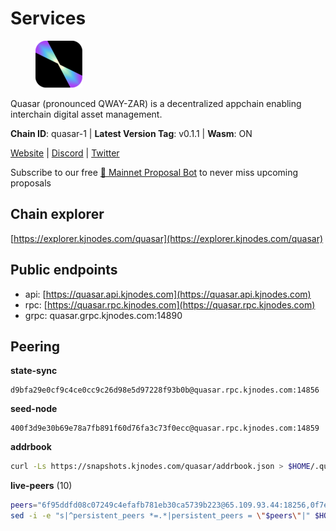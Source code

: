 # Services

<figure><img src="https://raw.githubusercontent.com/kj89/cosmos-images/main/logos/quasar.png" alt=""><figcaption></figcaption></figure>

Quasar (pronounced QWAY-ZAR) is a decentralized  appchain enabling interchain digital asset management.

**Chain ID**: quasar-1 | **Latest Version Tag**: v0.1.1 | **Wasm**: ON

[Website](https://www.quasar.fi) | [Discord](https://discord.gg/quasarfi) | [Twitter](https://twitter.com/QuasarFi)



Subscribe to our free [🤖 Mainnet Proposal Bot](https://t.me/kjnodes_proposal_bot) to never miss upcoming proposals


## Chain explorer
[https://explorer.kjnodes.com/quasar](https://explorer.kjnodes.com/quasar)

## Public endpoints

* api: [https://quasar.api.kjnodes.com](https://quasar.api.kjnodes.com)
* rpc: [https://quasar.rpc.kjnodes.com](https://quasar.rpc.kjnodes.com)
* grpc: quasar.grpc.kjnodes.com:14890

## Peering

**state-sync**

```text
d9bfa29e0cf9c4ce0cc9c26d98e5d97228f93b0b@quasar.rpc.kjnodes.com:14856
```

**seed-node**

```text
400f3d9e30b69e78a7fb891f60d76fa3c73f0ecc@quasar.rpc.kjnodes.com:14859
```

**addrbook**
```bash
curl -Ls https://snapshots.kjnodes.com/quasar/addrbook.json > $HOME/.quasarnode/config/addrbook.json
```

**live-peers** (10)
```bash
peers="6f95ddfd08c07249c4efafb781eb30ca5739b223@65.109.93.44:18256,0f7eca0da978e4304bb81fa1b9d9a1c87c57f45d@38.146.3.147:18256,771659b9205187f9094f894c65d29effa79fdd2c@18.156.191.84:26656,b76a4b43471c31cd5f251036d8e70e47dadba1e2@158.247.206.39:10000,66e0a7d2c2fc75a91627085d0ac5681a35dfd408@37.252.184.234:26656,6cceba286b498d4a1931f85e35ea0fa433373057@169.155.170.222:26656,367d65ece0aafd9b46e15b9dd58fe319d7d29550@143.198.172.109:26656,d9bfa29e0cf9c4ce0cc9c26d98e5d97228f93b0b@65.109.88.38:14856,fd0bd2366d5941580042cfc6444b9aea12363764@5.78.95.218:26656,b5d43d295863db6675d07877878b2d7b47cb2ae5@157.90.36.48:26966"
sed -i -e "s|^persistent_peers *=.*|persistent_peers = \"$peers\"|" $HOME/.quasarnode/config/config.toml
```

